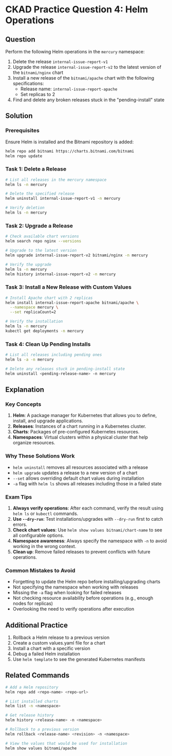 # CKAD Practice Question 4: Helm Operations

## Question
Perform the following Helm operations in the `mercury` namespace:

1. Delete the release `internal-issue-report-v1`
2. Upgrade the release `internal-issue-report-v2` to the latest version of the `bitnami/nginx` chart
3. Install a new release of the `bitnami/apache` chart with the following specifications:
   - Release name: `internal-issue-report-apache`
   - Set replicas to 2
4. Find and delete any broken releases stuck in the "pending-install" state

## Solution

### Prerequisites
Ensure Helm is installed and the Bitnami repository is added:
```bash
helm repo add bitnami https://charts.bitnami.com/bitnami
helm repo update
```

### Task 1: Delete a Release
```bash
# List all releases in the mercury namespace
helm ls -n mercury

# Delete the specified release
helm uninstall internal-issue-report-v1 -n mercury

# Verify deletion
helm ls -n mercury
```

### Task 2: Upgrade a Release
```bash
# Check available chart versions
helm search repo nginx --versions

# Upgrade to the latest version
helm upgrade internal-issue-report-v2 bitnami/nginx -n mercury

# Verify the upgrade
helm ls -n mercury
helm history internal-issue-report-v2 -n mercury
```

### Task 3: Install a New Release with Custom Values
```bash
# Install Apache chart with 2 replicas
helm install internal-issue-report-apache bitnami/apache \
  --namespace mercury \
  --set replicaCount=2

# Verify the installation
helm ls -n mercury
kubectl get deployments -n mercury
```

### Task 4: Clean Up Pending Installs
```bash
# List all releases including pending ones
helm ls -a -n mercury

# Delete any releases stuck in pending-install state
helm uninstall <pending-release-name> -n mercury
```

## Explanation

### Key Concepts
1. **Helm**: A package manager for Kubernetes that allows you to define, install, and upgrade applications.
2. **Releases**: Instances of a chart running in a Kubernetes cluster.
3. **Charts**: Packages of pre-configured Kubernetes resources.
4. **Namespaces**: Virtual clusters within a physical cluster that help organize resources.

### Why These Solutions Work
- `helm uninstall` removes all resources associated with a release
- `helm upgrade` updates a release to a new version of a chart
- `--set` allows overriding default chart values during installation
- `-a` flag with `helm ls` shows all releases including those in a failed state

### Exam Tips
1. **Always verify operations**: After each command, verify the result using `helm ls` or `kubectl` commands.
2. **Use `--dry-run`**: Test installations/upgrades with `--dry-run` first to catch errors.
3. **Check chart values**: Use `helm show values bitnami/chart-name` to see all configurable options.
4. **Namespace awareness**: Always specify the namespace with `-n` to avoid working in the wrong context.
5. **Clean up**: Remove failed releases to prevent conflicts with future operations.

### Common Mistakes to Avoid
- Forgetting to update the Helm repo before installing/upgrading charts
- Not specifying the namespace when working with releases
- Missing the `-a` flag when looking for failed releases
- Not checking resource availability before operations (e.g., enough nodes for replicas)
- Overlooking the need to verify operations after execution

## Additional Practice
1. Rollback a Helm release to a previous version
2. Create a custom values.yaml file for a chart
3. Install a chart with a specific version
4. Debug a failed Helm installation
5. Use `helm template` to see the generated Kubernetes manifests

## Related Commands
```bash
# Add a Helm repository
helm repo add <repo-name> <repo-url>

# List installed charts
helm list -n <namespace>

# Get release history
helm history <release-name> -n <namespace>

# Rollback to a previous version
helm rollback <release-name> <revision> -n <namespace>

# View the values that would be used for installation
helm show values bitnami/apache
```
